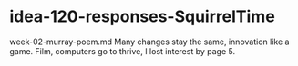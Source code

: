 # idea-120-responses-SquirrelTime
week-02-murray-poem.md
Many changes stay the same,
innovation like a game.
Film, computers go to thrive,
I lost interest by page 5.
